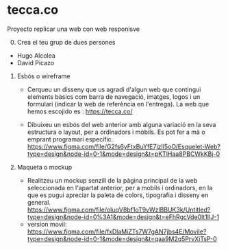 # tecca.co
Proyecto replicar una web con web responisve


0. Crea el teu grup de dues persones
  - Hugo Alcolea
  - David Picazo

1. Esbós o wireframe
   - Cerqueu un disseny que us agradi d'algun web que contingui elements bàsics com barra de navegació, imatges, logos i un formulari (indicar la web de referència en l'entrega).
       La web que hemos escojido es : https://tecca.co/
     
   - Dibuixeu un esbós del web anterior amb alguna variació en la seva estructura o layout, per a ordinadors i mòbils. Es pot fer a mà o emprant programari específic.
       https://www.figma.com/file/G2fs6yFtxBuYfE7jzIl5oO/Esquelet-Web?type=design&node-id=0-1&mode=design&t=pKTlHaa8PBCWkKBj-0

2. Maqueta o mockup
   - Realitzeu un mockup senzill de la pàgina principal de la web seleccionada en l'apartat anterior, per a mobils i ordinadors, en la que es pugui apreciar la paleta de colors, tipografia i disseny en general.
      https://www.figma.com/file/oluqV8bf1oT9vWzlBBUK3k/Untitled?type=design&node-id=0%3A1&mode=design&t=eFhRgcVde0lt1IIJ-1
   - version movil: https://www.figma.com/file/fxDlaMiZTs7W7gAN7jbs4E/Movile?type=design&node-id=0-1&mode=design&t=qaa9M2q5PrvXiTsP-0

